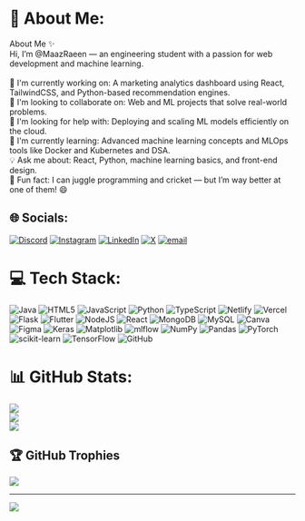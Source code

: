 # 💫 About Me:
About Me ✨<br>Hi, I’m @MaazRaeen — an engineering student with a passion for web development and machine learning.<br><br>🔭 I'm currently working on: A marketing analytics dashboard using React, TailwindCSS, and Python-based recommendation engines.<br>🤝 I'm looking to collaborate on: Web and ML projects that solve real-world problems.<br>💬 I'm looking for help with: Deploying and scaling ML models efficiently on the cloud.<br>🌱 I'm currently learning: Advanced machine learning concepts and MLOps tools like Docker and Kubernetes and DSA.<br>💡 Ask me about: React, Python, machine learning basics, and front-end design.<br>🎉 Fun fact: I can juggle programming and cricket — but I’m way better at one of them! 😄


## 🌐 Socials:
[![Discord](https://img.shields.io/badge/Discord-%237289DA.svg?logo=discord&logoColor=white)](https://discord.gg/https://discord.gg/gvVP6qDdRG) [![Instagram](https://img.shields.io/badge/Instagram-%23E4405F.svg?logo=Instagram&logoColor=white)](https://instagram.com/Maaz__510) [![LinkedIn](https://img.shields.io/badge/LinkedIn-%230077B5.svg?logo=linkedin&logoColor=white)](https://linkedin.com/in/linkedin.com/in/maazraeen) [![X](https://img.shields.io/badge/X-black.svg?logo=X&logoColor=white)](https://x.com/https://x.com/MaazRaeen42044) [![email](https://img.shields.io/badge/Email-D14836?logo=gmail&logoColor=white)](mailto:maazraeen42@gmail.com) 

# 💻 Tech Stack:
![Java](https://img.shields.io/badge/java-%23ED8B00.svg?style=for-the-badge&logo=openjdk&logoColor=white) ![HTML5](https://img.shields.io/badge/html5-%23E34F26.svg?style=for-the-badge&logo=html5&logoColor=white) ![JavaScript](https://img.shields.io/badge/javascript-%23323330.svg?style=for-the-badge&logo=javascript&logoColor=%23F7DF1E) ![Python](https://img.shields.io/badge/python-3670A0?style=for-the-badge&logo=python&logoColor=ffdd54) ![TypeScript](https://img.shields.io/badge/typescript-%23007ACC.svg?style=for-the-badge&logo=typescript&logoColor=white) ![Netlify](https://img.shields.io/badge/netlify-%23000000.svg?style=for-the-badge&logo=netlify&logoColor=#00C7B7) ![Vercel](https://img.shields.io/badge/vercel-%23000000.svg?style=for-the-badge&logo=vercel&logoColor=white) ![Flask](https://img.shields.io/badge/flask-%23000.svg?style=for-the-badge&logo=flask&logoColor=white) ![Flutter](https://img.shields.io/badge/Flutter-%2302569B.svg?style=for-the-badge&logo=Flutter&logoColor=white) ![NodeJS](https://img.shields.io/badge/node.js-6DA55F?style=for-the-badge&logo=node.js&logoColor=white) ![React](https://img.shields.io/badge/react-%2320232a.svg?style=for-the-badge&logo=react&logoColor=%2361DAFB) ![MongoDB](https://img.shields.io/badge/MongoDB-%234ea94b.svg?style=for-the-badge&logo=mongodb&logoColor=white) ![MySQL](https://img.shields.io/badge/mysql-4479A1.svg?style=for-the-badge&logo=mysql&logoColor=white) ![Canva](https://img.shields.io/badge/Canva-%2300C4CC.svg?style=for-the-badge&logo=Canva&logoColor=white) ![Figma](https://img.shields.io/badge/figma-%23F24E1E.svg?style=for-the-badge&logo=figma&logoColor=white) ![Keras](https://img.shields.io/badge/Keras-%23D00000.svg?style=for-the-badge&logo=Keras&logoColor=white) ![Matplotlib](https://img.shields.io/badge/Matplotlib-%23ffffff.svg?style=for-the-badge&logo=Matplotlib&logoColor=black) ![mlflow](https://img.shields.io/badge/mlflow-%23d9ead3.svg?style=for-the-badge&logo=numpy&logoColor=blue) ![NumPy](https://img.shields.io/badge/numpy-%23013243.svg?style=for-the-badge&logo=numpy&logoColor=white) ![Pandas](https://img.shields.io/badge/pandas-%23150458.svg?style=for-the-badge&logo=pandas&logoColor=white) ![PyTorch](https://img.shields.io/badge/PyTorch-%23EE4C2C.svg?style=for-the-badge&logo=PyTorch&logoColor=white) ![scikit-learn](https://img.shields.io/badge/scikit--learn-%23F7931E.svg?style=for-the-badge&logo=scikit-learn&logoColor=white) ![TensorFlow](https://img.shields.io/badge/TensorFlow-%23FF6F00.svg?style=for-the-badge&logo=TensorFlow&logoColor=white) ![GitHub](https://img.shields.io/badge/github-%23121011.svg?style=for-the-badge&logo=github&logoColor=white)
# 📊 GitHub Stats:
![](https://github-readme-stats.vercel.app/api?username=MaazRaeen&theme=dark&hide_border=false&include_all_commits=false&count_private=false)<br/>
![](https://nirzak-streak-stats.vercel.app/?user=MaazRaeen&theme=dark&hide_border=false)<br/>
![](https://github-readme-stats.vercel.app/api/top-langs/?username=MaazRaeen&theme=dark&hide_border=false&include_all_commits=false&count_private=false&layout=compact)

## 🏆 GitHub Trophies
![](https://github-profile-trophy.vercel.app/?username=MaazRaeen&theme=radical&no-frame=false&no-bg=true&margin-w=4)

---
[![](https://visitcount.itsvg.in/api?id=MaazRaeen&icon=0&color=0)](https://visitcount.itsvg.in)

<!-- Proudly created with GPRM ( https://gprm.itsvg.in ) -->
